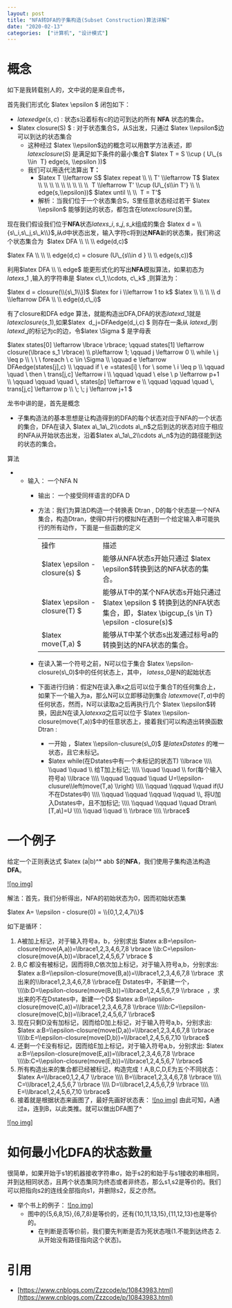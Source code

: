 ```yaml
---
layout: post
title: "NFA转DFA的子集构造(Subset Construction)算法详解"
date: "2020-02-13"
categories:  ["计算机", "设计模式"]
---
```


# 概念

如下是我转载别人的，文中说的是来自虎书，

首先我们形式化 $latex \\epsilon $ 闭包如下：

- $latex edge(s,c)$ : 状态s沿着标有c的边可到达的所有 **NFA** 状态的集合。
- $latex closure(S) $ : 对于状态集合S，从S出发，只通过 $latex \\epsilon$边可以到达的状态集合
    - 这种经过 $latex \\epsilon$边的概念可以用数学方法表述，即  $latex closure(S)$ 是满足如下条件的最小集合**T** $latex T = S \\cup ( U\_{s \\in  T} edge(s, \\epsilon ))$
    - 我们可以用迭代法算出 **T：**
        - $latex T \\leftarrow S$ $latex repeat \\ \\ T' \\leftarrow T$ $latex \\ \\ \\ \\ \\ \\ \\ \\ \\  T \\leftarrow T' \\cup (U\_{s\\in T'} \\ \\ edge(s,\\epsilon))$ $latex until \\ \\  T = T'$
        - 解析：当我们位于一个状态集合S，S里任意状态经过若干 $latex \\epsilon$ 能够到达的状态，都包含在$latex closure(S)$里。

现在我们假设我们位于**NFA**状态$latex s\_i, s\_j,s\_k$组成的集合 $latex d = \\{s\_i,s\_j,s\_k\\}$,从d中状态出发，输入字符c将到达**NFA**新的状态集，我们称这个状态集合为  $latex DFA \\ \\ \\ edge(d,c)$

$latex FA \\ \\ \\ edge(d,c) = closure (U\_{s\\in d } \\ \\ edge(s,c))$

利用$latex DFA \\ \\ edge$ 能更形式化的写出**NFA**模拟算法，如果初态为$latex s\_1$ ,输入的字符串是 $latex c\_1,\\cdots, c\_k$ ,则算法为：

$latex d = closure(\\{s\_1\\})$ $latex for i \\leftarrow 1 to k$ $latex \\ \\ \\ \\ d \\leftarrow DFA \\ \\ edge(d,c\_i)$

有了closure和DFA edge 算法，就能构造出DFA,DFA的状态$latex d\_1$就是 $latex closure (s\_1)$,如果$latex  d\_j=DFAedge(d\_i,c) $ 则存在一条从 $latex d\_i$到$latex d\_j$的标记为c的边，令$latex \\Sigma $ 是字母表

$latex states\[0\] \\leftarrow \\lbrace \\rbrace; \\qquad states\[1\] \\leftarrow closure(\\lbrace s\_1 \\rbrace) \\\\ p\\leftarrow 1; \\qquad j \\leftarrow 0 \\\\ while \\ j \\leq p \\\\ \\ \\ \\ foreach \\ c \\in \\Sigma \\\\ \\qquad e \\leftarrow DFAedge(states\[j\],c) \\\\ \\qquad if \\ e =states\[i\] \\ for \\ some \\ i \\leq p \\\\ \\qquad \\quad \\ then \\ trans\[j,c\] \\leftarrow i \\\\ \\qquad \\quad \\ else \\ p \\leftarrow p+1 \\\\ \\qquad \\qquad \\quad \\, states\[p\] \\leftarrow e \\\\ \\qquad \\qquad \\quad \\, trans\[j,c\] \\leftarrow p \\\\ \\; \\; j \\leftarrow j+1 $

龙书中讲的是，首先是概念

- 子集构造法的基本思想是让构造得到的DFA的每个状态对应于NFA的一个状态的集合，DFA在读入 $latex a\_1a\_2\\cdots a\_n$之后到达的状态对应于相应的NFA从开始状态出发，沿着$latex a\_1a\_2\\cdots a\_n$为边的路径能到达的状态的集合。

算法

- - 输入： 一个NFA N
    - 输出： 一个接受同样语言的DFA D
    - 方法：我们为算法D构造一个转换表 Dtran , D的每个状态是一个NFA集合，构造Dtran，使得D并行的模拟N在遇到一个给定输入串可能执行的所有动作，下面是一些函数的定义
        
        <table style="border-collapse: collapse; width: 100%;"><tbody><tr><td style="width: 32.8025%;">操作</td><td style="width: 67.1975%;">描述</td></tr><tr><td style="width: 32.8025%;">$latex \epsilon - closure(s) $</td><td style="width: 67.1975%;">能够从NFA状态s开始只通过 $latex \epsilon$转换到达的NFA状态的集合。</td></tr><tr><td style="width: 32.8025%;">$latex \epsilon - closure(T) $</td><td style="width: 67.1975%;">能够从T中的某个NFA状态s开始只通过 $latex \epsilon $ 转换到达的NFA状态集合，即，$latex \bigcup_{s \in T} \epsilon -closure(s)$</td></tr><tr><td style="width: 32.8025%;">$latex move(T,a) $</td><td style="width: 67.1975%;">能够从T中某个状态s出发通过标号a的转换到达的NFA状态的集合。</td></tr></tbody></table>
        
    - 在读入第一个符号之前，N可以位于集合 $latex \\epsilon-closure(s\_0)$中的任何状态上，其中， $lates s\_0$是N的起始状态
    - 下面进行归纳：假定N在读入串x之后可以位于集合T的任何集合上，如果下一个输入为a，那么N可以立即移动到集合 $latex move(T,a)$中的任何状态，然而，N可以读取a之后再执行几个 $latex \\epsilon$转换，因此N在读入$latex xa$之后可以位于 $latex \\epsilon-closure(move(T,a))$中的任意状态上，接着我们可以构造出转换函数 Dtran :
        - 一开始 ，$latex \\epsilon-clusure(s\_0)$ 是$latex Dstates$ 的唯一状态，且它未标记。
        - $latex while(在Dstates中有一个未标记的状态T) \\lbrace \\\\ \\quad \\quad \\ 给T加上标记; \\\\ \\quad \\quad \\ for(每个输入符号a) \\lbrace \\\\ \\qquad \\qquad \\quad U=\\epsilon-clusure\\left(move(T,a) \\right) \\\\ \\qquad \\qquad \\quad if(U不在Dstates中) \\\\ \\qquad \\qquad \\qquad \\qquad \\, 将U加入Dstates中，且不加标记; \\\\ \\qquad \\qquad \\quad Dtran\[T,a\]=U \\\\ \\quad \\quad \\ \\rbrace \\\\ \\rbrace$

# 一个例子

给定一个正则表达式 $latex (a|b)^\* abb $的**NFA**，我们使用子集构造法构造**DFA**。

[![no img]](http://127.0.0.1/?attachment_id=2982)

解法：首先，我们分析得出，NFA的初始状态为0，因而初始状态集

$latex A= \\epsilon - closure(0) = \\{0,1,2,4,7\\}$

如下是循环：

1. A被加上标记，对于输入符号a，b，分别求出 $latex a:B=\\epsilon-closure(move(A,a))=\\lbrace1,2,3,4,6,7,8 \\rbrace \\\\b:C=\\epsilon-closure(move(A,b))=\\lbrace1,2,4,5,6,7 \\rbrace $
2. B,C 都没有被标记，因而将B,C依次加上标记，对于输入符号a,b，分别求出: $latex a:B=\\epsilon-closure(move(B,a))=\\lbrace1,2,3,4,6,7,8 \\rbrace  求出来的\\lbrace1,2,3,4,6,7,8 \\rbrace在 Dstates中，不新建一个，\\\\b:D=\\epsilon-closure(move(B,b))=\\lbrace1,2,4,5,6,7,9 \\rbrace  ，求出来的不在Dstates中，新建一个D$ $latex a:B=\\epsilon-closure(move(C,a))=\\lbrace1,2,3,4,6,7,8 \\rbrace \\\\b:C=\\epsilon-closure(move(C,b))=\\lbrace1,2,4,5,6,7 \\rbrace$
3. 现在只剩D没有加标记，因而给D加上标记，对于输入符号a,b，分别求出: $latex a:B=\\epsilon-closure(move(D,a))=\\lbrace1,2,3,4,6,7,8 \\rbrace \\\\b:E=\\epsilon-closure(move(D,b))=\\lbrace1,2,4,5,6,7,10 \\rbrace$
4. 还剩一个E没有标记，因而给E加上标记，对于输入符号a,b，分别求出: $latex a:B=\\epsilon-closure(move(E,a))=\\lbrace1,2,3,4,6,7,8 \\rbrace \\\\b:C=\\epsilon-closure(move(E,b))=\\lbrace1,2,4,5,6,7 \\rbrace$
5. 所有构造出来的集合都已经被标记，构造完成！A,B,C,D,E为五个不同状态： $latex A=\\lbrace0,1,2,4,7 \\rbrace \\\\ B=\\lbrace1,2,3,4,6,7,8 \\rbrace \\\\ C=\\lbrace1,2,4,5,6,7 \\rbrace \\\\ D=\\lbrace1,2,4,5,6,7,9 \\rbrace \\\\ E=\\lbrace1,2,4,5,6,7,10 \\rbrace$
6. 接着就是根据状态来画图了，最好先画好状态表： [![no img]](http://127.0.0.1/?attachment_id=2985) 由此可知，A通过a，连到B，以此类推。就可以做出DFA图了^

[![no img]](http://127.0.0.1/?attachment_id=2986)

# 如何最小化DFA的状态数量

很简单，如果开始于s1的机器接收字符串σ，始于s2的和始于与s1接收的串相同，并到达相同状态，且两个状态集同为终态或者非终态，那么s1,s2是等价的。我们可以把指向s2的连线全部指向s1，并删除s2，反之亦然。

- 举个书上的例子： [![no img]](http://127.0.0.1/?attachment_id=2987)
    - 图中的{5,6,8,15},{6,7,8}是等价的，还有{10,11,13,15},{11,12,13}也是等价的。
        - 在判断是否等价前，我们要先判断是否为死状态哦(1.不能到达终态 2.从开始没有路径指向这个状态)。

# 引用

- [https://www.cnblogs.com/Zzzcode/p/10843983.html](https://www.cnblogs.com/Zzzcode/p/10843983.html)
